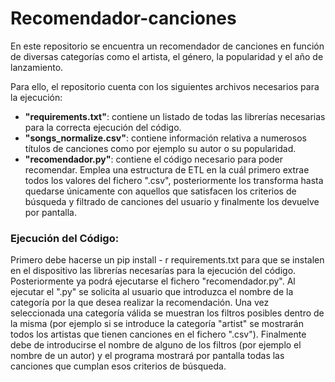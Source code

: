 # Recomendador-canciones
En este repositorio se encuentra un recomendador de canciones en función de diversas categorías como el artista, el género, la popularidad y el año de lanzamiento.

Para ello, el repositorio cuenta con los siguientes archivos necesarios para la ejecución:
- **"requirements.txt"**: contiene un listado de todas las librerías necesarias para la correcta ejecución del código.
- **"songs_normalize.csv"**: contiene información relativa a numerosos títulos de canciones como por ejemplo su autor o su popularidad.
- **"recomendador.py"**: contiene el código necesario para poder recomendar. Emplea una estructura de ETL en la cuál primero extrae todos los valores del fichero ".csv", posteriormente los transforma hasta quedarse únicamente con aquellos que satisfacen los criterios de búsqueda y filtrado de canciones del usuario y finalmente los devuelve por pantalla.


### Ejecución del Código:

Primero debe hacerse un pip install - r requirements.txt para que se instalen en el dispositivo las librerías necesarías para la ejecución del código. Posteriormente ya podrá ejecutarse el fichero "recomendador.py". Al ejecutar el ".py" se solicita al usuario que introduzca el nombre de la categoría por la que desea realizar la recomendación. Una vez seleccionada una categoría válida se muestran los filtros posibles dentro de la misma (por ejemplo si se introduce la categoría "artist" se mostrarán todos los artistas que tienen canciones en el fichero ".csv"). Finalmente debe de introducirse el nombre de alguno de los filtros (por ejemplo el nombre de un autor) y el programa mostrará por pantalla todas las canciones que cumplan esos criterios de búsqueda.
